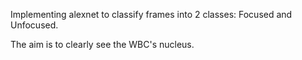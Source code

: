 Implementing alexnet to classify frames into 2 classes: Focused and Unfocused.

The aim is to clearly see the WBC's nucleus.